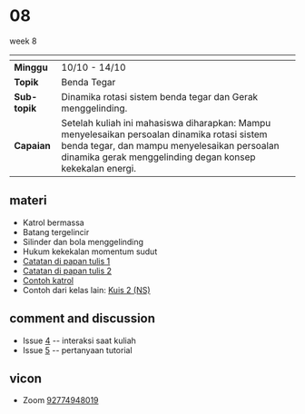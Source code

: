 # 08
week 8

<span> | <span>
:- | :-
**Minggu** | 10/10 - 14/10
**Topik** | Benda Tegar
**Sub-topik** | Dinamika rotasi sistem benda tegar dan Gerak menggelinding.
**Capaian** | Setelah kuliah ini mahasiswa diharapkan: Mampu menyelesaikan persoalan dinamika rotasi sistem benda tegar, dan mampu menyelesaikan persoalan dinamika gerak menggelinding degan konsep kekekalan energi.


## materi
+ Katrol bermassa
+ Batang tergelincir
+ Silinder dan bola menggelinding
+ Hukum kekekalan momentum sudut
+ [Catatan di papan tulis 1](text/blackbloard-note.md)
+ [Catatan di papan tulis 2](text/blackbloard-note-2.md)
+ [Contoh katrol](text/pulley-labtek-x.md)
+ Contoh dari kelas lain: [Kuis 2 (NS)](text/kuis_2_ns.md)

## comment and discussion
+ Issue [4](https://github.com/dudung/fi1101-04-2022-1/issues/4) -- interaksi saat kuliah
+ Issue [5](https://github.com/dudung/fi1101-04-2022-1/issues/5) -- pertanyaan tutorial


## vicon
+ Zoom [92774948019](https://itb-ac-id.zoom.us/j/92774948019?pwd=WVVBRllUQlpabkVmdXJ3d1hvNmtBUT09)
